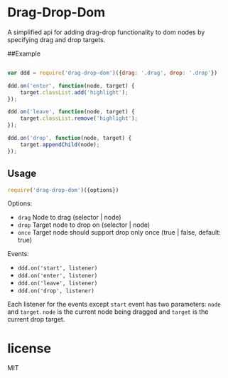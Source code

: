 # Drag-Drop-Dom

A simplified api for adding drag-drop functionality to dom nodes by specifying drag and drop targets.

##Example

```js

var ddd = require('drag-drop-dom')({drag: '.drag', drop: '.drop'})

ddd.on('enter', function(node, target) {
    target.classList.add('highlight');
});

ddd.on('leave', function(node, target) {
    target.classList.remove('highlight');
});

ddd.on('drop', function(node, target) {
    target.appendChild(node);
});

```

## Usage

```js
require('drag-drop-dom')({options})
```

Options:

 - `drag` Node to drag (selector | node)
 - `drop` Target node to drop on (selector | node)
 - `once` Target node should support drop only once (true | false, default: true)

Events:

 -  `ddd.on('start', listener)` 
 -  `ddd.on('enter', listener)` 
 -  `ddd.on('leave', listener)` 
 -  `ddd.on('drop', listener)` 

Each listener for the events except ```start``` event has two parameters: ```node``` and ```target```. ```node``` is the current node being dragged and ```target``` is the current drop target.

# license

MIT